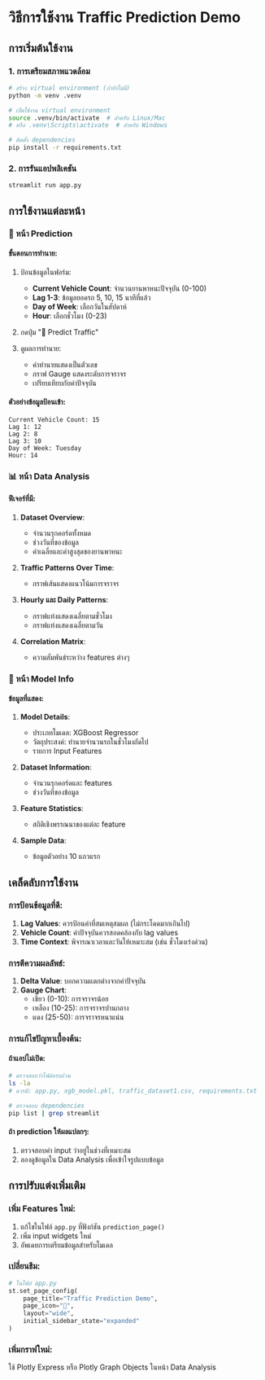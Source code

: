 # วิธีการใช้งาน Traffic Prediction Demo

## การเริ่มต้นใช้งาน

### 1. การเตรียมสภาพแวดล้อม

```bash
# สร้าง virtual environment (ถ้ายังไม่มี)
python -m venv .venv

# เปิดใช้งาน virtual environment
source .venv/bin/activate  # สำหรับ Linux/Mac
# หรือ .venv\Scripts\activate  # สำหรับ Windows

# ติดตั้ง dependencies
pip install -r requirements.txt
```

### 2. การรันแอปพลิเคชัน

```bash
streamlit run app.py
```

## การใช้งานแต่ละหน้า

### 🔮 หน้า Prediction

#### ขั้นตอนการทำนาย:
1. ป้อนข้อมูลในฟอร์ม:
   - **Current Vehicle Count**: จำนวนยานพาหนะปัจจุบัน (0-100)
   - **Lag 1-3**: ข้อมูลยอดรถ 5, 10, 15 นาทีที่แล้ว
   - **Day of Week**: เลือกวันในสัปดาห์
   - **Hour**: เลือกชั่วโมง (0-23)

2. กดปุ่ม "🚀 Predict Traffic"

3. ดูผลการทำนาย:
   - ค่าทำนายแสดงเป็นตัวเลข
   - กราฟ Gauge แสดงระดับการจราจร
   - เปรียบเทียบกับค่าปัจจุบัน

#### ตัวอย่างข้อมูลป้อนเข้า:
```
Current Vehicle Count: 15
Lag 1: 12
Lag 2: 8
Lag 3: 10
Day of Week: Tuesday
Hour: 14
```

### 📊 หน้า Data Analysis

#### ฟีเจอร์ที่มี:
1. **Dataset Overview**:
   - จำนวนรุกคอร์ดทั้งหมด
   - ช่วงวันที่ของข้อมูล
   - ค่าเฉลี่ยและค่าสูงสุดของยานพาหนะ

2. **Traffic Patterns Over Time**:
   - กราฟเส้นแสดงแนวโน้มการจราจร

3. **Hourly และ Daily Patterns**:
   - กราฟแท่งแสดงเฉลี่ยตามชั่วโมง
   - กราฟแท่งแสดงเฉลี่ยตามวัน

4. **Correlation Matrix**:
   - ความสัมพันธ์ระหว่าง features ต่างๆ

### 🤖 หน้า Model Info

#### ข้อมูลที่แสดง:
1. **Model Details**:
   - ประเภทโมเดล: XGBoost Regressor
   - วัตถุประสงค์: ทำนายจำนวนรถในชั่วโมงถัดไป
   - รายการ Input Features

2. **Dataset Information**:
   - จำนวนรุกคอร์ดและ features
   - ช่วงวันที่ของข้อมูล

3. **Feature Statistics**:
   - สถิติเชิงพรรณนาของแต่ละ feature

4. **Sample Data**:
   - ข้อมูลตัวอย่าง 10 แถวแรก

## เคล็ดลับการใช้งาน

### การป้อนข้อมูลที่ดี:
1. **Lag Values**: ควรป้อนค่าที่สมเหตุสมผล (ไม่กระโดดมากเกินไป)
2. **Vehicle Count**: ค่าปัจจุบันควรสอดคล้องกับ lag values
3. **Time Context**: พิจารณาเวลาและวันให้เหมาะสม (เช่น ชั่วโมงเร่งด่วน)

### การตีความผลลัพธ์:
1. **Delta Value**: บอกความแตกต่างจากค่าปัจจุบัน
2. **Gauge Chart**: 
   - เขียว (0-10): การจราจรน้อย
   - เหลือง (10-25): การจราจรปานกลาง
   - แดง (25-50): การจราจรหนาแน่น

### การแก้ไขปัญหาเบื้องต้น:

#### ถ้าแอปไม่เปิด:
```bash
# ตรวจสอบว่าไฟล์ครบถ้วน
ls -la
# ควรมี: app.py, xgb_model.pkl, traffic_dataset1.csv, requirements.txt

# ตรวจสอบ dependencies
pip list | grep streamlit
```

#### ถ้า prediction ให้ผลแปลกๆ:
1. ตรวจสอบค่า input ว่าอยู่ในช่วงที่เหมาะสม
2. ลองดูข้อมูลใน Data Analysis เพื่อเข้าใจรูปแบบข้อมูล

## การปรับแต่งเพิ่มเติม

### เพิ่ม Features ใหม่:
1. แก้ไขในไฟล์ `app.py` ที่ฟังก์ชัน `prediction_page()`
2. เพิ่ม input widgets ใหม่
3. อัพเดทการเตรียมข้อมูลสำหรับโมเดล

### เปลี่ยนธีม:
```python
# ในไฟล์ app.py
st.set_page_config(
    page_title="Traffic Prediction Demo",
    page_icon="🚗",
    layout="wide",
    initial_sidebar_state="expanded"
)
```

### เพิ่มกราฟใหม่:
ใช้ Plotly Express หรือ Plotly Graph Objects ในหน้า Data Analysis
